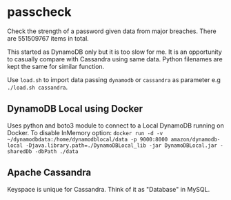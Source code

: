 # passcheck

Check the strength of a password given data from major breaches. There are 551509767 items in total.

This started as DynamoDB only but it is too slow for me. It is an opportunity to casually compare with Cassandra using same data. Python filenames are kept the same for similar function.

Use `load.sh` to import data passing `dynamodb` or `cassandra` as parameter e.g `./load.sh cassandra`.

## DynamoDB Local using Docker
Uses python and boto3 module to connect to a Local DynamoDB running on Docker.
To disable InMemory option:
`docker run -d -v ~/dynamodbdata:/home/dynamodblocal/data -p 9000:8000 amazon/dynamodb-local -Djava.library.path=./DynamoDBLocal_lib -jar DynamoDBLocal.jar -sharedDb -dbPath ./data`

## Apache Cassandra
Keyspace is unique for Cassandra. Think of it as "Database" in MySQL.

